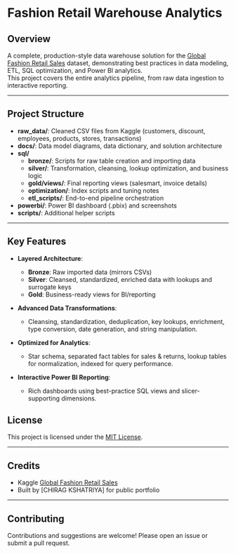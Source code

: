 # Fashion Retail Warehouse Analytics

## Overview

A complete, production-style data warehouse solution for the [Global Fashion Retail Sales](https://www.kaggle.com/datasets/ricgomes/global-fashion-retail-stores-dataset?select=transactions.csv) dataset, demonstrating best practices in data modeling, ETL, SQL optimization, and Power BI analytics.  
This project covers the entire analytics pipeline, from raw data ingestion to interactive reporting.

---

## Project Structure

- **raw_data/**: Cleaned CSV files from Kaggle (customers, discount, employees, products, stores, transactions)
- **docs/**: Data model diagrams, data dictionary, and solution architecture
- **sql/**
  - **bronze/**: Scripts for raw table creation and importing data
  - **silver/**: Transformation, cleansing, lookup optimization, and business logic
  - **gold/views/**: Final reporting views (salesmart, invoice details)
  - **optimization/**: Index scripts and tuning notes
  - **etl_scripts/**: End-to-end pipeline orchestration
- **powerbi/**: Power BI dashboard (.pbix) and screenshots
- **scripts/**: Additional helper scripts

---

## Key Features

- **Layered Architecture**:
  - **Bronze**: Raw imported data (mirrors CSVs)
  - **Silver**: Cleansed, standardized, enriched data with lookups and surrogate keys
  - **Gold**: Business-ready views for BI/reporting

- **Advanced Data Transformations**:
  - Cleansing, standardization, deduplication, key lookups, enrichment, type conversion, date generation, and string manipulation.

- **Optimized for Analytics**:
  - Star schema, separated fact tables for sales & returns, lookup tables for normalization, indexed for query performance.

- **Interactive Power BI Reporting**:
  - Rich dashboards using best-practice SQL views and slicer-supporting dimensions.


## License

This project is licensed under the [MIT License](LICENSE).

---

## Credits

- Kaggle [Global Fashion Retail Sales](https://www.kaggle.com/datasets/datafiniti/global-fashion-retail-sales)
- Built by [CHIRAG KSHATRIYA] for public portfolio

---

## Contributing

Contributions and suggestions are welcome! Please open an issue or submit a pull request.
